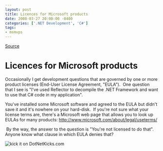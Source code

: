 ```yaml
---
layout: post
title: Licences for Microsoft products
date: 2008-03-27 20:00:00 -0400
categories: ['.NET Development', 'C#']
tags:
- msmvps
---
```

[Source](http://blogs.msmvps.com/peterritchie/2008/03/28/licences-for-microsoft-products/ "Permalink to Licences for Microsoft products")

# Licences for Microsoft products

Occasionally I get development questions that are governed by one or more product licenses (End-User License Agreement, "EULA").  One question that I see is "I've used Reflector to decompile the .NET Framework and want to use that C# code in my application".

You've installed some Microsoft software and agreed to the EULA but didn't save it and it's nowhere on your hard-disk.  If you're not sure what your license terms are, there's a Microsoft web page that allows you to look up EULAs for many products: <http://www.microsoft.com/about/legal/useterms/>

 By the way, the answer to the question is "You're not licensed to do that".  Anyone know what clause in which EULA denies that?

![kick it on DotNetKicks.com][1]

[1]: http://www.dotnetkicks.com/Services/Images/KickItImageGenerator.ashx?url=http%3a%2f%2fmsmvps.com%2fblogs%2fpeterritchie%2farchive%2f2008%2f03%2f28%2flicences-for-microsoft-products.aspx

